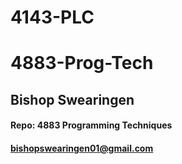 # 4143-PLC
# 4883-Prog-Tech
## Bishop Swearingen
#### Repo: 4883 Programming Techniques
#### bishopswearingen01@gmail.com
